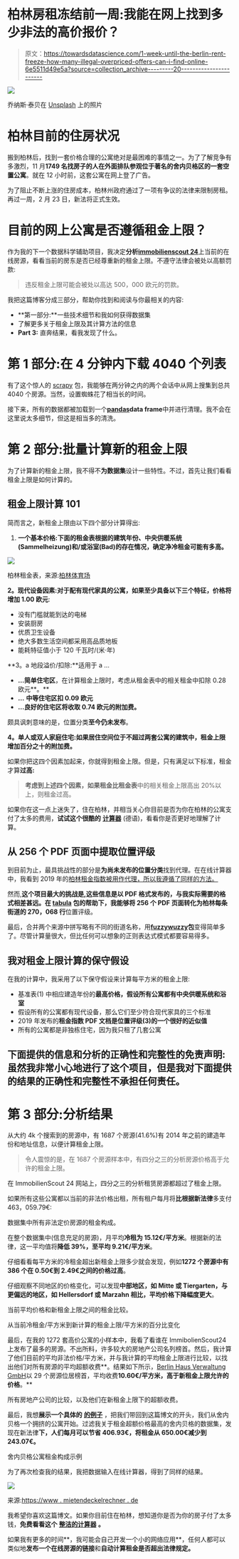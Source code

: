 # 柏林房租冻结前一周:我能在网上找到多少非法的高价报价？

> 原文：<https://towardsdatascience.com/1-week-until-the-berlin-rent-freeze-how-many-illegal-overpriced-offers-can-i-find-online-6e5511d49e5a?source=collection_archive---------20----------------------->

![](img/c797718aded05582445f3c7bda6c507c.png)

乔纳斯·泰贝在 [Unsplash](https://unsplash.com/s/photos/berlin?utm_source=unsplash&utm_medium=referral&utm_content=creditCopyText) 上的照片

# 柏林目前的住房状况

搬到柏林后，找到一套价格合理的公寓绝对是最困难的事情之一。为了了解竞争有多激烈，11 月**1749 名找房子的人在外面排队参观位于著名的舍内贝格区的一套空置公寓**。就在 12 小时前，这套公寓在网上登了广告。

为了阻止不断上涨的住房成本，柏林州政府通过了一项有争议的法律来限制房租。再过一周，2 月 23 日，新法将正式生效。

# 目前的网上公寓是否遵循租金上限？

作为我的下一个数据科学辅助项目，我决定**分析**[**immobilienscout 24**](https://www.immobilienscout24.de/Suche/de/berlin/berlin/wohnung-mieten)上当前的在线房源，看看当前的房东是否已经尊重新的租金上限。不遵守法律会被处以高额罚款:

> 违反租金上限可能会被处以高达 500，000 欧元的罚款。

我把这篇博客分成三部分，帮助你找到和阅读与你最相关的内容:

*   **第一部分:**一些技术细节和我如何获得数据集
*   了解更多关于租金上限及其计算方法的信息
*   **Part 3:** 直奔结果，看我发现了什么。

# 第 1 部分:在 4 分钟内下载 4040 个列表

有了这个惊人的 [scrapy](https://scrapy.org) 包，我能够在两分钟之内的两个会话中从网上搜集到总共 4040 个房源。当然，设置蜘蛛花了相当长的时间。

接下来，所有的数据都被加载到一个[**pandas**](https://pandas.pydata.org)**data frame**中并进行清理。我不会在这里说太多细节，但这是相当多的清洗。

# 第 2 部分:批量计算新的租金上限

为了计算新的租金上限，我不得不**为数据集**设计一些特性。不过，首先让我们看看租金上限是如何计算的。

## 租金上限计算 101

简而言之，新租金上限由以下四个部分计算得出:

1.  **一个基本价格:**下面的租金表根据**的建筑年份、中央供暖系统(Sammelheizung)和/或浴室(Bad)的存在情况，确定净冷租金可能有多高。**

![](img/a03d5ab23b7389387fb401d0c1e8e114.png)

柏林租金表，来源:[柏林体育场](https://stadtentwicklung.berlin.de/wohnen/wohnraum/mietendeckel/)

**2。现代设备因素:**对于配有现代家具的公寓，如果至少具备以下三个特征，价格**将增加 1.00 欧元**:

*   没有门槛就能到达的电梯
*   安装厨房
*   优质卫生设备
*   绝大多数生活空间都采用高品质地板
*   能耗特征值小于 120 千瓦时/(米·年)

**3。a 地段溢价/扣除:**适用于 a …

*   **…简单住宅区**，在计算租金上限时，考虑从租金表中的相关租金中扣除 0.28 欧元**。**
*   **…** **中等住宅区扣 0.09 欧元**
*   **…良好的住宅区将收取 0.74 欧元的附加费。**

颇具讽刺意味的是，位置分类**至今仍未发布**。

**4。单人或双人家庭住宅:**如果居住空间位于不超过两套公寓的建筑中，租金上限**增加百分之十的附加费。**

如果你把这四个因素加起来，你就得到租金上限。但是，只有满足以下标准，租金才算**过高:**

> **考虑到上述四个因素，如果租金比租金表**中的相关租金上限高出 20%以上，则租金过高。

如果你在这一点上迷失了，住在柏林，并相当关心你目前是否为你在柏林的公寓支付了太多的费用，**试试这个很酷的** [**计算器**](https://www.mietendeckelrechner.de) (德语)，看看你是否更好地理解了计算。

## 从 256 个 PDF 页面中提取位置评级

到目前为止，最具挑战性的部分是**为尚未发布的位置分类**找到代理。在在线计算器中，我看到 2019 年的[柏林租金指数被用作代理，所以我遵循了同样的方法。](https://www.stadtentwicklung.berlin.de/wohnen/mietspiegel/de/download/Strassenverzeichnis2019.pdf)

然而,**这个项目最大的挑战是,**这些信息是以 PDF 格式发布的，与我实际需要的格式相差甚远。在 [**tabula**](https://tabula-py.readthedocs.io/en/latest/) **包**的帮助下，我能够**将 256 个 PDF 页面转化为柏林每条街道的 270，068 行**位置评级。

最后，合并两个来源中拼写略有不同的街道名称，用[**fuzzywuzzy**](https://chairnerd.seatgeek.com/fuzzywuzzy-fuzzy-string-matching-in-python/)**包**变得简单多了。尽管计算量很大，但比任何可以想象的正则表达式模式都要容易得多。

## 我对租金上限计算的保守假设

在我的计算中，我采用了以下保守假设来计算每平方米的租金上限:

*   基准表(1) 中相应建造年份的**最高价格，假设所有公寓都有中央供暖系统和浴室**
*   假设所有的公寓都有现代设备，那么它们至少符合现代家具的三个标准
*   2019 年发布的**租金指数 PDF 文档是位置评级(3)的一个很好的近似值**
*   所有的公寓都是非独栋住宅，因为我只租了几套公寓

## 下面提供的信息和分析的正确性和完整性的免责声明:虽然我非常小心地进行了这个项目，但是我对下面提供的结果的正确性和完整性不承担任何责任。

# 第 3 部分:分析结果

从大约 4k 个搜索到的房源中，有 1687 个房源(41.6%)有 2014 年之前的建造年份和地址信息，以便计算租金上限。

> 令人震惊的是，在 1687 个房源样本中，有四分之三的分析房源价格高于允许的租金上限。

在 ImmobilienScout 24 网站上，四分之三的分析租赁房源都超过了租金上限。

如果所有这些公寓都以当前的非法价格出租，所有租户每月将**比根据新法律**多支付 463，059.79€:

数据集中所有非法定价房源的租金构成。

在整个数据集中(信息充足的房源)，月平均**冷租为 15.12€/平方米**。根据新的法律，这一平均值将**降低 39%，至平均 9.21€/平方米**。

仔细看看每平方米的冷租金超出新租金上限多少就会发现，例如**1272 个房源中有 386 个在 0.50€到 2.49€之间的价格过高**。

仔细观察不同地区的价格变化，可以发现**中部地区，如 Mitte 或 Tiergarten，与更偏远的地区，如 Hellersdorf 或 Marzahn 相比，平均价格下降幅度更大**。

当前平均价格和新租金上限之间的租金比较。

从当前冷租金/平方米到新计算的租金上限/平方米的百分比变化

最后，在我的 1272 套高价公寓的小样本中，我看了看谁在 ImmibolienScout24 上发布了最多的房源。不出所料，许多较大的房地产公司名列榜首。然后，我计算了他们目前的平均非法价格/平方米，并与我计算的平均租金上限进行比较，以找出他们对所有房源的平均超额收费**。结果如下所示，[Berlin Haus Verwaltung GmbH](https://www.berlinhaus.com)以 29 个房源位居榜首，平均收费**10.60€/平方米，高于新租金上限允许的价格**。**

所有房地产公司的比较，以及他们在新租金上限下的超额收费。

最后，我想**展示一个具体的** [**的例子**](https://www.immobilienscout24.de/expose/115804546) ，把我们带回到这篇博文的开头，我们从舍内贝格一个拥挤的公寓开始。过滤我关于租金超额价格最高的舍内贝格的数据集，发现在新法律**下，人们每月可以节省 406.93€，将租金从 650.00€减少到 243.07€。**

舍内贝格公寓租金构成示例

为了再次检查我的结果，我把数据输入在线计算器，得到了同样的结果。

![](img/ad984fbb81b321d6e9edde62bb3ff2da.png)

来源:[https://www . mietendeckelrechner . de](https://www.mietendeckelrechner.de)

我希望你喜欢这篇博文。如果你目前住在柏林，想知道你是否为你的房子付了太多钱，**免费看看这个** [**整洁的计算器**](https://www.mietendeckelrechner.de) **。**

如果我有更多的时间**，我可能会自己开发一个小的网络应用**，任何人都可以类似地**发布一个在线房源的链接**和**自动计算租金是否超出法律规定。**